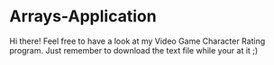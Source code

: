 # Arrays-Application
Hi there! Feel free to have a look at my Video Game Character Rating program. Just remember to download the text file while your at it ;)
